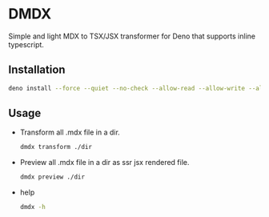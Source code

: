 # DMDX

Simple and light MDX to TSX/JSX transformer for Deno that supports inline typescript.

## Installation

```sh
deno install --force --quiet --no-check --allow-read --allow-write --allow-run --allow-net=localhost,127.0.0.1,0.0.0.0,deno.land,cdn.deno.land --unstable -n dmdx https://deno.land/x/dmdx/mod.ts
```

## Usage

- Transform all .mdx file in a dir.
    ```sh
    dmdx transform ./dir
    ```

- Preview all .mdx file in a dir as ssr jsx rendered file.
    ```sh
    dmdx preview ./dir
    ```

- help
  ```sh
  dmdx -h
  ```